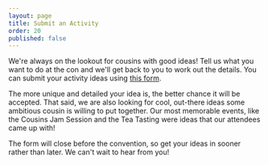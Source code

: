 ```yaml
---
layout: page
title: Submit an Activity
order: 20
published: false
---
```


We're always on the lookout for cousins with good ideas! Tell us what you want to do at the con and we'll get back to you to work out the details. You can submit your activity ideas using [this form](https://docs.google.com/forms/d/e/1FAIpQLSf8lJBH8NTmf5ixCQoi8UuOdhEry3wVM_p6zT5yx5Dpze05Vw/viewform?fbclid=IwAR35yPjVwgPXyYXONCqP3yn5BDQXkNfYZyv_FiXOqzh0PX1THQEhhQYxh_I).

The more unique and detailed your idea is, the better chance it will be accepted. That said, we are also looking for cool, out-there ideas some ambitious cousin is willing to put together. Our most memorable events, like the Cousins Jam Session and the Tea Tasting were ideas that our attendees came up with!

The form will close before the convention, so get your ideas in sooner rather than later. We can't wait to hear from you!
